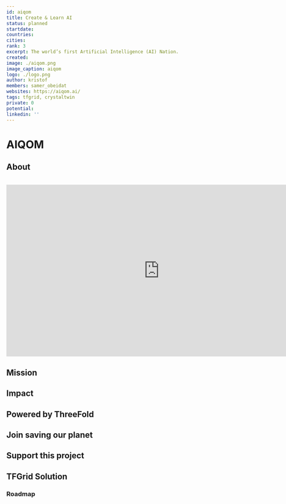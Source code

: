 ```yaml
---
id: aiqom
title: Create & Learn AI
status: planned
startdate: 
countries:
cities: 
rank: 3
excerpt: The world’s first Artificial Intelligence (AI) Nation.
created:
image: ./aiqom.png
image_caption: aiqom
logo: ./logo.png
author: kristof
members: samer_obeidat
websites: https://aiqom.ai/
tags: tfgrid, crystaltwin
private: 0
potential:
linkedin: ''
---
```


# AIQOM

## About

<BR>

<iframe src="https://player.vimeo.com/video/" width="800" height="450" frameborder="0" allow="autoplay; fullscreen" allowfullscreen></iframe>

<BR>


## Mission


## Impact


## Powered by ThreeFold


## Join saving our planet
 

## Support this project


## TFGrid Solution

### Roadmap

